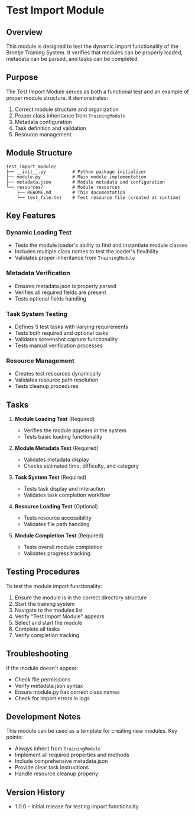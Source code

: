 # Test Import Module

## Overview

This module is designed to test the dynamic import functionality of the Broetje Training System. It verifies that modules can be properly loaded, metadata can be parsed, and tasks can be completed.

## Purpose

The Test Import Module serves as both a functional test and an example of proper module structure. It demonstrates:

1. Correct module structure and organization
2. Proper class inheritance from `TrainingModule`
3. Metadata configuration
4. Task definition and validation
5. Resource management

## Module Structure

```
test_import_module/
├── __init__.py          # Python package initializer
├── module.py            # Main module implementation
├── metadata.json        # Module metadata and configuration
└── resources/           # Module resources
    ├── README.md        # This documentation
    └── test_file.txt    # Test resource file (created at runtime)
```

## Key Features

### Dynamic Loading Test
- Tests the module loader's ability to find and instantiate module classes
- Includes multiple class names to test the loader's flexibility
- Validates proper inheritance from `TrainingModule`

### Metadata Verification
- Ensures metadata.json is properly parsed
- Verifies all required fields are present
- Tests optional fields handling

### Task System Testing
- Defines 5 test tasks with varying requirements
- Tests both required and optional tasks
- Validates screenshot capture functionality
- Tests manual verification processes

### Resource Management
- Creates test resources dynamically
- Validates resource path resolution
- Tests cleanup procedures

## Tasks

1. **Module Loading Test** (Required)
   - Verifies the module appears in the system
   - Tests basic loading functionality

2. **Module Metadata Test** (Required)
   - Validates metadata display
   - Checks estimated time, difficulty, and category

3. **Task System Test** (Required)
   - Tests task display and interaction
   - Validates task completion workflow

4. **Resource Loading Test** (Optional)
   - Tests resource accessibility
   - Validates file path handling

5. **Module Completion Test** (Required)
   - Tests overall module completion
   - Validates progress tracking

## Testing Procedures

To test the module import functionality:

1. Ensure the module is in the correct directory structure
2. Start the training system
3. Navigate to the modules list
4. Verify "Test Import Module" appears
5. Select and start the module
6. Complete all tasks
7. Verify completion tracking

## Troubleshooting

If the module doesn't appear:
- Check file permissions
- Verify metadata.json syntax
- Ensure module.py has correct class names
- Check for import errors in logs

## Development Notes

This module can be used as a template for creating new modules. Key points:

- Always inherit from `TrainingModule`
- Implement all required properties and methods
- Include comprehensive metadata.json
- Provide clear task instructions
- Handle resource cleanup properly

## Version History

- 1.0.0 - Initial release for testing import functionality